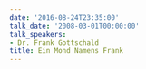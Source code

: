 ```yaml
---
date: '2016-08-24T23:35:00'
talk_date: '2008-03-01T00:00:00'
talk_speakers:
- Dr. Frank Gottschald
title: Ein Mond Namens Frank
---
```


